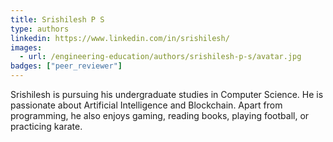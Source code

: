 ```yaml
---
title: Srishilesh P S
type: authors
linkedin: https://www.linkedin.com/in/srishilesh/
images:
  - url: /engineering-education/authors/srishilesh-p-s/avatar.jpg 
badges: ["peer_reviewer"]
---
```

Srishilesh is pursuing his undergraduate studies in Computer Science. He is passionate about Artificial Intelligence and Blockchain. Apart from programming, he also enjoys gaming, reading books, playing football, or practicing karate.

